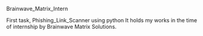Brainwave_Matrix_Intern        

First task, Phishing_Link_Scanner using python
It holds my works in the time of internship by Brainwave Matrix Solutions.
